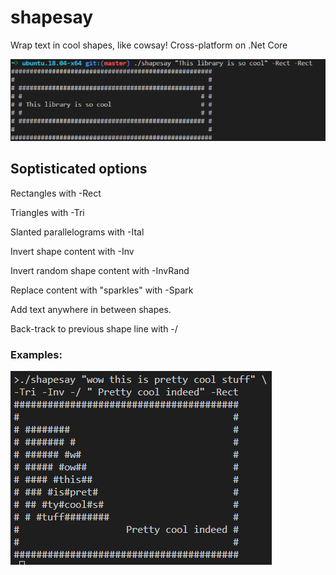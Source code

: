 # shapesay
Wrap text in cool shapes, like cowsay! Cross-platform on .Net Core

![Shapesay rectangle](img/shapesay.png)

## Soptisticated options

Rectangles with -Rect

Triangles with -Tri

Slanted parallelograms with -Ital

Invert shape content with -Inv

Invert random shape content with -InvRand

Replace content with "sparkles" with -Spark

Add text anywhere in between shapes.

Back-track to previous shape line with -/

### Examples:

![Shapesay abstract art - Triangle in slanted rectangle](img/shapesay_advanced_flags.png)

